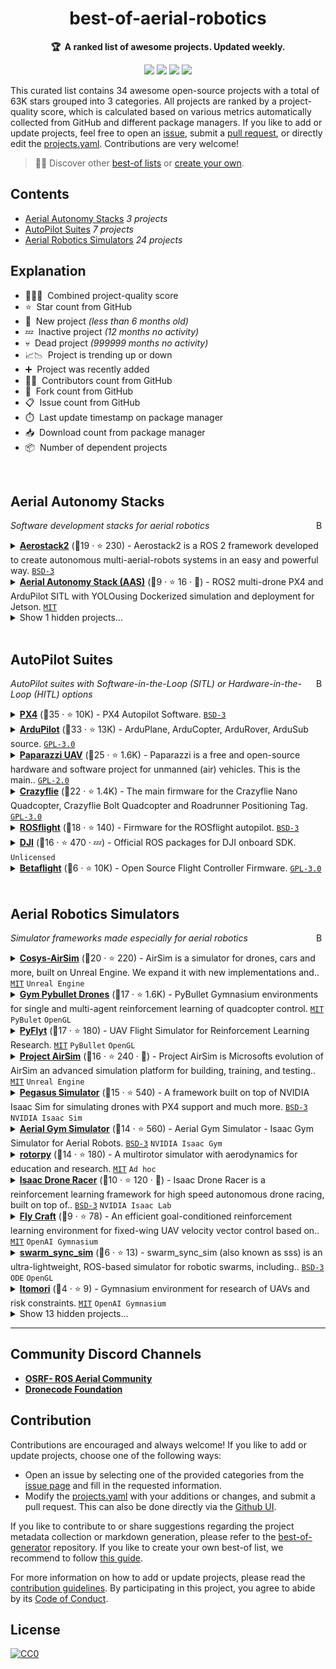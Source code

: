 <!-- markdownlint-disable -->
<h1 align="center">
    best-of-aerial-robotics
    <br>
</h1>

<p align="center">
    <strong>🏆&nbsp; A ranked list of awesome projects. Updated weekly.</strong>
</p>

<p align="center">
    <a href="https://best-of.org" title="Best-of Badge"><img src="http://bit.ly/3o3EHNN"></a>
    <a href="#Contents" title="Project Count"><img src="https://img.shields.io/badge/projects-34-blue.svg?color=5ac4bf"></a>
    <a href="#Contribution" title="Contributions are welcome"><img src="https://img.shields.io/badge/contributions-welcome-green.svg"></a>
    <a href="https://github.com/C-PANATORN/best-of-aerial-robotics/releases" title="Best-of Updates"><img src="https://img.shields.io/github/release-date/C-PANATORN/best-of-aerial-robotics?color=green&label=updated"></a>
</p>

This curated list contains 34 awesome open-source projects with a total of 63K stars grouped into 3 categories. All projects are ranked by a project-quality score, which is calculated based on various metrics automatically collected from GitHub and different package managers. If you like to add or update projects, feel free to open an [issue](https://github.com/C-PANATORN/best-of-aerial-robotics/issues/new/choose), submit a [pull request](https://github.com/C-PANATORN/best-of-aerial-robotics/pulls), or directly edit the [projects.yaml](https://github.com/C-PANATORN/best-of-aerial-robotics/edit/main/projects.yaml). Contributions are very welcome!

> 🧙‍♂️  Discover other [best-of lists](https://best-of.org) or [create your own](https://github.com/best-of-lists/best-of/blob/main/create-best-of-list.md).

## Contents

- [Aerial Autonomy Stacks](#aerial-autonomy-stacks) _3 projects_
- [AutoPilot Suites](#autopilot-suites) _7 projects_
- [Aerial Robotics Simulators](#aerial-robotics-simulators) _24 projects_

## Explanation
- 🥇🥈🥉&nbsp; Combined project-quality score
- ⭐️&nbsp; Star count from GitHub
- 🐣&nbsp; New project _(less than 6 months old)_
- 💤&nbsp; Inactive project _(12 months no activity)_
- 💀&nbsp; Dead project _(999999 months no activity)_
- 📈📉&nbsp; Project is trending up or down
- ➕&nbsp; Project was recently added
- 👨‍💻&nbsp; Contributors count from GitHub
- 🔀&nbsp; Fork count from GitHub
- 📋&nbsp; Issue count from GitHub
- ⏱️&nbsp; Last update timestamp on package manager
- 📥&nbsp; Download count from package manager
- 📦&nbsp; Number of dependent projects

<br>

## Aerial Autonomy Stacks

<a href="#contents"><img align="right" width="15" height="15" src="https://git.io/JtehR" alt="Back to top"></a>

_Software development stacks for aerial robotics_

<details><summary><b><a href="https://github.com/aerostack2/aerostack2">Aerostack2</a></b> (🥇19 ·  ⭐ 230) - Aerostack2 is a ROS 2 framework developed to create autonomous multi-aerial-robots systems in an easy and powerful way. <code><a href="http://bit.ly/3aKzpTv">BSD-3</a></code></summary>

- [GitHub](https://github.com/aerostack2/aerostack2) (👨‍💻 19 · 🔀 56 · 📋 310 - 18% open · ⏱️ 11.09.2025):

	```
	git clone https://github.com/aerostack2/aerostack2
	```
</details>
<details><summary><b><a href="https://github.com/JacopoPan/aerial-autonomy-stack">Aerial Autonomy Stack (AAS)</a></b> (🥉9 ·  ⭐ 16 · 🐣) - ROS2 multi-drone PX4 and ArduPilot SITL with YOLOusing Dockerized simulation and deployment for Jetson. <code><a href="http://bit.ly/34MBwT8">MIT</a></code></summary>

- [GitHub](https://github.com/JacopoPan/aerial-autonomy-stack) (👨‍💻 3 · 🔀 2 · ⏱️ 09.09.2025):

	```
	git clone https://github.com/JacopoPan/aerial-autonomy-stack
	```
</details>
<details><summary>Show 1 hidden projects...</summary>

- <b><a href="https://github.com/cvar-upm/aerostack">Aerostack(1)</a></b> (🥉13 ·  ⭐ 160 · 💤) - Software framework for aerial robotic systems. <code>Unlicensed</code>
</details>
<br>

## AutoPilot Suites

<a href="#contents"><img align="right" width="15" height="15" src="https://git.io/JtehR" alt="Back to top"></a>

_AutoPilot suites with Software-in-the-Loop (SITL) or Hardware-in-the-Loop (HITL) options_

<details><summary><b><a href="https://github.com/PX4/PX4-Autopilot">PX4</a></b> (🥇35 ·  ⭐ 10K) - PX4 Autopilot Software. <code><a href="http://bit.ly/3aKzpTv">BSD-3</a></code></summary>

- [GitHub](https://github.com/PX4/PX4-Autopilot) (👨‍💻 990 · 🔀 13K · 📥 180K · 📋 8.3K - 19% open · ⏱️ 11.09.2025):

	```
	git clone https://github.com/PX4/PX4-Autopilot
	```
</details>
<details><summary><b><a href="https://github.com/ArduPilot/ardupilot">ArduPilot</a></b> (🥈33 ·  ⭐ 13K) - ArduPlane, ArduCopter, ArduRover, ArduSub source. <code><a href="http://bit.ly/2M0xdwT">GPL-3.0</a></code></summary>

- [GitHub](https://github.com/ArduPilot/ardupilot) (👨‍💻 1.2K · 🔀 18K · 📋 7.4K - 21% open · ⏱️ 11.09.2025):

	```
	git clone https://github.com/ArduPilot/ardupilot
	```
</details>
<details><summary><b><a href="https://github.com/paparazzi/paparazzi">Paparazzi UAV</a></b> (🥈25 ·  ⭐ 1.6K) - Paparazzi is a free and open-source hardware and software project for unmanned (air) vehicles. This is the main.. <code><a href="http://bit.ly/2KucAZR">GPL-2.0</a></code></summary>

- [GitHub](https://github.com/paparazzi/paparazzi) (👨‍💻 170 · 🔀 930 · 📥 13K · 📋 820 - 7% open · ⏱️ 04.09.2025):

	```
	git clone https://github.com/paparazzi/paparazzi
	```
</details>
<details><summary><b><a href="https://github.com/bitcraze/crazyflie-firmware">Crazyflie</a></b> (🥉22 ·  ⭐ 1.4K) - The main firmware for the Crazyflie Nano Quadcopter, Crazyflie Bolt Quadcopter and Roadrunner Positioning Tag. <code><a href="http://bit.ly/2M0xdwT">GPL-3.0</a></code></summary>

- [GitHub](https://github.com/bitcraze/crazyflie-firmware) (👨‍💻 120 · 🔀 1K · 📥 15K · 📋 720 - 9% open · ⏱️ 08.09.2025):

	```
	git clone https://github.com/bitcraze/crazyflie-firmware
	```
</details>
<details><summary><b><a href="https://github.com/rosflight/rosflight_firmware">ROSflight</a></b> (🥉18 ·  ⭐ 140) - Firmware for the ROSflight autopilot. <code><a href="http://bit.ly/3aKzpTv">BSD-3</a></code></summary>

- [GitHub](https://github.com/rosflight/rosflight_firmware) (👨‍💻 23 · 🔀 47 · 📥 820 · 📋 230 - 8% open · ⏱️ 04.08.2025):

	```
	git clone https://github.com/rosflight/rosflight_firmware
	```
</details>
<details><summary><b><a href="https://github.com/dji-sdk/Onboard-SDK-ROS">DJI</a></b> (🥉16 ·  ⭐ 470 · 💤) - Official ROS packages for DJI onboard SDK. <code>Unlicensed</code></summary>

- [GitHub](https://github.com/dji-sdk/Onboard-SDK-ROS) (👨‍💻 28 · 🔀 290 · 📋 440 - 20% open · ⏱️ 03.03.2021):

	```
	git clone https://github.com/dji-sdk/Onboard-SDK-ROS
	```
</details>
<details><summary><b><a href="https://gitlab.com/djtms/betaflight">Betaflight</a></b> (🥉6 ·  ⭐ 10K) - Open Source Flight Controller Firmware. <code><a href="http://bit.ly/2M0xdwT">GPL-3.0</a></code></summary>

- _No project information available._</details>
<br>

## Aerial Robotics Simulators

<a href="#contents"><img align="right" width="15" height="15" src="https://git.io/JtehR" alt="Back to top"></a>

_Simulator frameworks made especially for aerial robotics_

<details><summary><b><a href="https://cosys-lab.github.io/Cosys-AirSim/">Cosys-AirSim</a></b> (🥇20 ·  ⭐ 220) - AirSim is a simulator for drones, cars and more, built on Unreal Engine. We expand it with new implementations and.. <code><a href="http://bit.ly/34MBwT8">MIT</a></code> <code>Unreal Engine</code></summary>

- [GitHub](https://github.com/Cosys-Lab/Cosys-AirSim) (👨‍💻 260 · 🔀 77 · 📥 5.8K · 📋 77 - 49% open · ⏱️ 16.04.2025):

	```
	git clone https://github.com/Cosys-Lab/Cosys-AirSim
	```
</details>
<details><summary><b><a href="https://utiasdsl.github.io/gym-pybullet-drones/">Gym Pybullet Drones</a></b> (🥈17 ·  ⭐ 1.6K) - PyBullet Gymnasium environments for single and multi-agent reinforcement learning of quadcopter control. <code><a href="http://bit.ly/34MBwT8">MIT</a></code> <code>PyBulet</code> <code>OpenGL</code></summary>

- [GitHub](https://github.com/utiasDSL/gym-pybullet-drones) (👨‍💻 18 · 🔀 440 · 📋 220 - 49% open · ⏱️ 30.08.2025):

	```
	git clone https://github.com/utiasDSL/gym-pybullet-drones
	```
</details>
<details><summary><b><a href="https://github.com/jjshoots/PyFlyt">PyFlyt</a></b> (🥈17 ·  ⭐ 180) - UAV Flight Simulator for Reinforcement Learning Research. <code><a href="http://bit.ly/34MBwT8">MIT</a></code> <code>PyBullet</code> <code>OpenGL</code></summary>

- [GitHub](https://github.com/jjshoots/PyFlyt) (👨‍💻 11 · 🔀 33 · 📦 37 · 📋 57 - 22% open · ⏱️ 17.06.2025):

	```
	git clone https://github.com/jjshoots/PyFlyt
	```
- [PyPi](https://pypi.org/project/pyflyt) (📥 980 / month):
	```
	pip install pyflyt
	```
</details>
<details><summary><b><a href="https://github.com/iamaisim/ProjectAirSim">Project AirSim</a></b> (🥈16 ·  ⭐ 240 · 🐣) - Project AirSim is Microsofts evolution of AirSim an advanced simulation platform for building, training, and testing.. <code><a href="http://bit.ly/34MBwT8">MIT</a></code> <code>Unreal Engine</code></summary>

- [GitHub](https://github.com/iamaisim/ProjectAirSim) (👨‍💻 9 · 🔀 23 · 📥 330 · 📋 19 - 78% open · ⏱️ 08.09.2025):

	```
	git clone https://github.com/iamaisim/ProjectAirSim
	```
</details>
<details><summary><b><a href="https://pegasussimulator.github.io/PegasusSimulator/">Pegasus Simulator</a></b> (🥈15 ·  ⭐ 540) - A framework built on top of NVIDIA Isaac Sim for simulating drones with PX4 support and much more. <code><a href="http://bit.ly/3aKzpTv">BSD-3</a></code> <code>NVIDIA Isaac Sim</code></summary>

- [GitHub](https://github.com/PegasusSimulator/PegasusSimulator) (👨‍💻 4 · 🔀 100 · 📋 52 - 36% open · ⏱️ 20.07.2025):

	```
	git clone https://github.com/PegasusSimulator/PegasusSimulator
	```
</details>
<details><summary><b><a href="https://ntnu-arl.github.io/aerial_gym_simulator/">Aerial Gym Simulator</a></b> (🥈14 ·  ⭐ 560) - Aerial Gym Simulator - Isaac Gym Simulator for Aerial Robots. <code><a href="http://bit.ly/3aKzpTv">BSD-3</a></code> <code>NVIDIA Isaac Gym</code></summary>

- [GitHub](https://github.com/ntnu-arl/aerial_gym_simulator) (👨‍💻 4 · 🔀 87 · 📋 41 - 26% open · ⏱️ 07.07.2025):

	```
	git clone https://github.com/ntnu-arl/aerial_gym_simulator
	```
</details>
<details><summary><b><a href="https://github.com/spencerfolk/rotorpy">rotorpy</a></b> (🥈14 ·  ⭐ 180) - A multirotor simulator with aerodynamics for education and research. <code><a href="http://bit.ly/34MBwT8">MIT</a></code> <code>Ad hoc</code></summary>

- [GitHub](https://github.com/spencerfolk/rotorpy) (👨‍💻 5 · 🔀 41 · 📥 11 · 📋 17 - 5% open · ⏱️ 18.08.2025):

	```
	git clone https://github.com/spencerfolk/rotorpy
	```
</details>
<details><summary><b><a href="https://github.com/kousheekc/isaac_drone_racer">Isaac Drone Racer</a></b> (🥉10 ·  ⭐ 120 · 🐣) - Isaac Drone Racer is a reinforcement learning framework for high speed autonomous drone racing, built on top of.. <code><a href="http://bit.ly/3aKzpTv">BSD-3</a></code> <code>NVIDIA Isaac Lab</code></summary>

- [GitHub](https://github.com/kousheekc/isaac_drone_racer) (🔀 22 · 📋 5 - 20% open · ⏱️ 20.06.2025):

	```
	git clone https://github.com/kousheekc/isaac_drone_racer
	```
</details>
<details><summary><b><a href="https://github.com/GongXudong/fly-craft">Fly Craft</a></b> (🥉9 ·  ⭐ 78) - An efficient goal-conditioned reinforcement learning environment for fixed-wing UAV velocity vector control based on.. <code><a href="http://bit.ly/34MBwT8">MIT</a></code> <code>OpenAI Gymnasium</code></summary>

- [GitHub](https://github.com/GongXudong/fly-craft) (📦 4 · ⏱️ 02.07.2025):

	```
	git clone https://github.com/GongXudong/fly-craft
	```
- [PyPi](https://pypi.org/project/flycraft) (📥 130 / month):
	```
	pip install flycraft
	```
</details>
<details><summary><b><a href="https://github.com/shupx/swarm_sync_sim">swarm_sync_sim</a></b> (🥉6 ·  ⭐ 13) - swarm_sync_sim (also known as sss) is an ultra-lightweight, ROS-based simulator for robotic swarms, including.. <code><a href="http://bit.ly/3aKzpTv">BSD-3</a></code> <code>ODE</code> <code>OpenGL</code></summary>

- [GitHub](https://github.com/shupx/swarm_sync_sim) (👨‍💻 6 · 🔀 1 · ⏱️ 18.03.2025):

	```
	git clone https://github.com/shupx/swarm_sync_sim
	```
</details>
<details><summary><b><a href="https://github.com/gustavo-moura/itomori">Itomori</a></b> (🥉4 ·  ⭐ 9) - Gymnasium environment for research of UAVs and risk constraints. <code><a href="http://bit.ly/34MBwT8">MIT</a></code> <code>OpenAI Gymnasium</code></summary>

- [GitHub](https://github.com/gustavo-moura/itomori) (⏱️ 29.10.2024):

	```
	git clone https://github.com/gustavo-moura/itomori
	```
</details>
<details><summary>Show 13 hidden projects...</summary>

- <b><a href="https://github.com/microsoft/AirSim">airsim</a></b> (🥇32 ·  ⭐ 17K) - Open source simulator for autonomous vehicles built on Unreal Engine / Unity, from Microsoft AI & Research. <code><a href="http://bit.ly/34MBwT8">MIT</a></code> <code>NVIDIA PhysX</code> <code>Unreal Engine</code> <code>Unity</code>
- <b><a href="https://github.com/ethz-asl/rotors_simulator">RotorS</a></b> (🥇18 ·  ⭐ 1.4K · 💤) - RotorS is a UAV gazebo simulator. <code><a href="http://bit.ly/34MBwT8">MIT</a></code> <code>Gazebo</code>
- <b><a href="https://uzh-rpg.github.io/flightmare/">Flightmare</a></b> (🥈17 ·  ⭐ 1.2K · 💤) - An Open Flexible Quadrotor Simulator. <code><a href="http://bit.ly/34MBwT8">MIT</a></code> <code>Gazebo</code> <code>Ad hoc</code> <code>OpenAI Gym</code> <code>Unity</code>
- <b><a href="https://flightgoggles.mit.edu/">FlightGoggles</a></b> (🥈15 ·  ⭐ 430 · 💤) - A framework for photorealistic hardware-in-the-loop agile flight simulation using Unity3D and ROS. Developed by MIT.. <code><a href="http://bit.ly/34MBwT8">MIT</a></code> <code>Ad hoc</code> <code>Unity</code>
- <b><a href="http://wfk.io/neuroflight/">Gymfc</a></b> (🥈14 ·  ⭐ 430 · 💤) - A universal flight control tuning framework. <code><a href="http://bit.ly/34MBwT8">MIT</a></code>
- <b><a href="https://github.com/PX4/jMAVSim">jMAVSim</a></b> (🥈14 ·  ⭐ 96 · 💤) - Simple multirotor simulator with MAVLink protocol support. <code><a href="http://bit.ly/3aKzpTv">BSD-3</a></code> <code>Java3D</code>
- <b><a href="https://github.com/gsilano/CrazyS">CrazyS</a></b> (🥉13 ·  ⭐ 170 · 💤) - CrazyS is an extension of the ROS package RotorS, aimed to modeling, developing and integrating the Crazyflie 2.0. <code><a href="http://bit.ly/3nYMfla">Apache-2</a></code> <code>Gazebo</code>
- <b><a href="https://www.flightgear.org/">Flightgear</a></b> (🥉8 ·  ⭐ 56 · 💤) - FlightGear open-source flight simulator [flightgear.org](https://www.flightgear.org). <code><a href="https://tldrlegal.com/search?q=gnu-gpl2">gnu-gpl2</a></code>
- <b><a href="https://github.com/arplaboratory/RotorTM">RotorTM</a></b> (🥉6 ·  ⭐ 71 · 💤) -  <code><a href="http://bit.ly/2M0xdwT">GPL-3.0</a></code> <code>Ad hoc</code> <code>OpenGL</code>
- <b><a href="https://www.mathworks.com/products/uav.html">Matlab UAV Toolbox</a></b> (🥉1) -  <code><a href="https://tldrlegal.com/search?q=MathWorks%20Software%20License%20Agreement">MathWorks Software License Agreement</a></code> <code>MATLAB</code> <code>Unreal Engine</code>
- <b><a href="https://www.realflight.com/">Realflight</a></b> (🥉1) -  <code><a href="https://tldrlegal.com/search?q=proprietary%20software%20license">proprietary software license</a></code>
- <b><a href="https://www.x-plane.com/">X-plane</a></b> (🥉1) -  <code><a href="https://tldrlegal.com/search?q=proprietary%20license">proprietary license</a></code>
- <b><a href="https://spleenlab.com/">Spleenlab simulator</a></b> (🥉1) -  <code><a href="https://tldrlegal.com/search?q=proprietary">proprietary</a></code>
</details>

---

## Community Discord Channels

- [**OSRF- ROS Aerial Community**](https://discord.com/invite/open-robotics-1077825543698927656)
- [**Dronecode Foundation**](https://discord.com/invite/Dronecode)

## Contribution

Contributions are encouraged and always welcome! If you like to add or update projects, choose one of the following ways:

- Open an issue by selecting one of the provided categories from the [issue page](https://github.com/C-PANATORN/best-of-aerial-robotics/issues/new/choose) and fill in the requested information.
- Modify the [projects.yaml](https://github.com/C-PANATORN/best-of-aerial-robotics/blob/main/projects.yaml) with your additions or changes, and submit a pull request. This can also be done directly via the [Github UI](https://github.com/C-PANATORN/best-of-aerial-robotics/edit/main/projects.yaml).

If you like to contribute to or share suggestions regarding the project metadata collection or markdown generation, please refer to the [best-of-generator](https://github.com/best-of-lists/best-of-generator) repository. If you like to create your own best-of list, we recommend to follow [this guide](https://github.com/best-of-lists/best-of/blob/main/create-best-of-list.md).

For more information on how to add or update projects, please read the [contribution guidelines](https://github.com/C-PANATORN/best-of-aerial-robotics/blob/main/CONTRIBUTING.md). By participating in this project, you agree to abide by its [Code of Conduct](https://github.com/C-PANATORN/best-of-aerial-robotics/blob/main/.github/CODE_OF_CONDUCT.md).

## License

[![CC0](https://mirrors.creativecommons.org/presskit/buttons/88x31/svg/by-sa.svg)](https://creativecommons.org/licenses/by-sa/4.0/)
